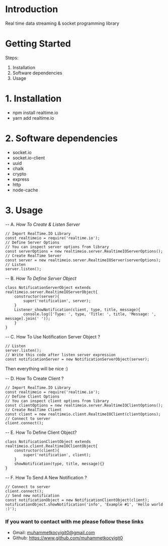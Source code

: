 

# Introduction 
Real time data streaming & socket programming library

# Getting Started
Steps:
1.	Installation
2.	Software dependencies
3.	Usage

# 1. Installation

 - npm install realtime.io
 - yarn add realtime.io
 
# 2. Software dependencies
 - socket.io
 - socket.io-client
 - uuid
 - chalk
 - crypto
 - express
 - http
 - node-cache
 # 3. Usage

-- A. _How To Create & Listen Server_

    // Import RealTime.IO Library
    const realtimeio = require('realtime.io');
    // Define Server Options
    // You can inspect server options from library
    const serverOptions = new realtimeio.server.RealtimeIOServerOptions();
    // Create RealTime Server
    const server = new realtimeio.server.RealtimeIOServer(serverOptions);
    // Listen
    server.listen();
    
-- B. _How To Define Server Object_

    class NotificationServerObject extends realtimeio.server.RealtimeIOServerObject{
	    constructor(server){
		    super('notification', server);
	    }
	    Listener_showNotification(client, type, title, message){
		    console.log(['Type: ', type, 'Title: ', title, 'Message: ', message].join(' '));
	    }
    }
-- C. How To Use Notification Server Object ?

    // Listen
    server.listen();
    // Write this code after listen server expression
    const notificationServer = new NotificationServerObject(server);
Then everything will be nice :)

-- D. How To Create Client ?

    // Import RealTime.IO Library
    const realtimeio = require('realtime.io');
    // Define Client Options
    // You can inspect client options from library
    const clientOptions = new realtimeio.server.RealtimeIOClientOptions();
    // Create RealTime Client
    const client = new realtimeio.client.RealtimeIOClient(clientOptions);
    // Connect to server
    client.connect();

-- E. How To Define Client Object?

    class NotificationClientObject extends realtimeio.client.RealtimeIOClientObject{
		constructor(client){
			super('notification', client);
		}
		showNotification(type, title, message){}
    }
-- F. How To Send A New Notification ?

    // Connect to server
    client.connect();
    // Send new notification
    const notificationObject = new NotificationClientObject(client);
    notificationObject.showNotification('info', 'Example #1', 'Hello world :)');

### If you want to contact with me please follow these links
- Gmail: muhammetkocyigit0@gmail.com
- Github: https://www.github.com/muhammetkocyigit0 
